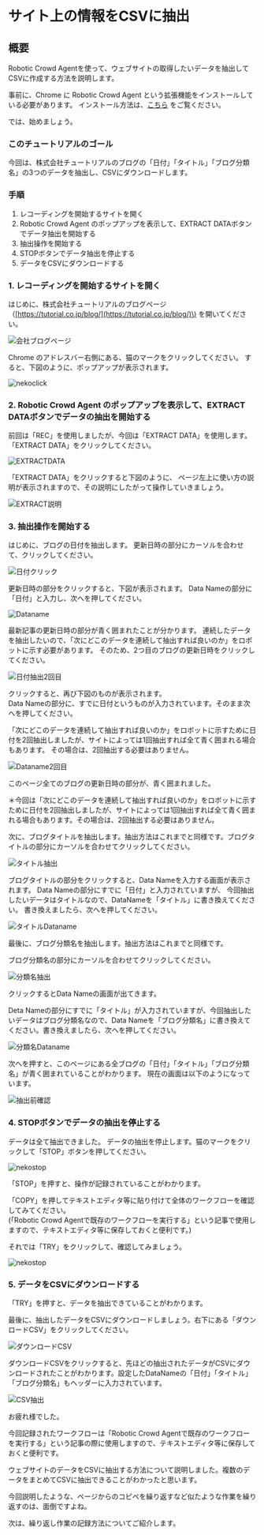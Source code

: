# サイト上の情報をCSVに抽出

## 概要

Robotic Crowd Agentを使って、ウェブサイトの取得したいデータを抽出してCSVに作成する方法を説明します。

事前に、Chrome に Robotic Crowd Agent という拡張機能をインストールしている必要があります。 インストール方法は、[こちら](https://docs.roboticcrowd.com/robotic-crowd-agent/install-agent) をご覧ください。

では、始めましょう。

### このチュートリアルのゴール

今回は、株式会社チュートリアルのブログの「日付」「タイトル」「ブログ分類名」の3つのデータを抽出し、CSVにダウンロードします。

### 手順

1. レコーディングを開始するサイトを開く
2. Robotic Crowd Agent のポップアップを表示して、EXTRACT DATAボタンでデータ抽出を開始する
3. 抽出操作を開始する
4. STOPボタンでデータ抽出を停止する
5. データをCSVにダウンロードする

### 1. レコーディングを開始するサイトを開く

はじめに、株式会社チュートリアルのブログページ（[https://tutorial.co.jp/blog/](https://tutorial.co.jp/blog/)\) を開いてください。

![&#x4F1A;&#x793E;&#x30D6;&#x30ED;&#x30B0;&#x30DA;&#x30FC;&#x30B8;](../.gitbook/assets/csv1%20%281%29.png)

Chrome のアドレスバー右側にある、猫のマークをクリックしてください。 すると、下図のように、ポップアップが表示されます。

![nekoclick](../.gitbook/assets/csv2.png)

### 2. Robotic Crowd Agent のポップアップを表示して、EXTRACT DATAボタンでデータの抽出を開始する

前回は「REC」を使用しましたが、今回は「EXTRACT DATA」を使用します。 「EXTRACT DATA」をクリックしてください。

![EXTRACTDATA](../.gitbook/assets/csv3.png)

「EXTRACT DATA」をクリックすると下図のように、 ページ左上に使い方の説明が表示されますので、その説明にしたがって操作していきましょう。

![EXTRACT&#x8AAC;&#x660E;](../.gitbook/assets/csv4.png)

### 3. 抽出操作を開始する

はじめに、ブログの日付を抽出します。 更新日時の部分にカーソルを合わせて、クリックしてください。

![&#x65E5;&#x4ED8;&#x30AF;&#x30EA;&#x30C3;&#x30AF;](../.gitbook/assets/csv5.png)

更新日時の部分をクリックすると、下図が表示されます。 Data Nameの部分に「日付」と入力し、次へを押してください。

![Dataname](../.gitbook/assets/csv6%20%281%29.png)

最新記事の更新日時の部分が青く囲まれたことが分かります。 連続したデータを抽出したいので、「次にどこのデータを連続して抽出すれば良いのか」をロボットに示す必要があります。 そのため、2つ目のブログの更新日時をクリックしてください。

![&#x65E5;&#x4ED8;&#x62BD;&#x51FA;2&#x56DE;&#x76EE;](../.gitbook/assets/csv7.png)

クリックすると、再び下図のものが表示されます。  
Data Nameの部分に、すでに日付というものが入力されています。そのまま次へを押してください。

「次にどこのデータを連続して抽出すれば良いのか」をロボットに示すために日付を2回抽出しましたが、サイトによっては1回抽出すれば全て青く囲まれる場合もあります。 その場合は、2回抽出する必要はありません。

![Dataname2&#x56DE;&#x76EE;](../.gitbook/assets/csv8%20%281%29.png)

このページ全てのブログの更新日時の部分が、青く囲まれました。

＊今回は「次にどこのデータを連続して抽出すれば良いのか」をロボットに示すために日付を2回抽出しましたが、サイトによっては1回抽出すれば全て青く囲まれる場合もあります。その場合は、2回抽出する必要はありません。

次に、ブログタイトルを抽出します。抽出方法はこれまでと同様です。ブログタイトルの部分にカーソルを合わせてクリックしてください。

![&#x30BF;&#x30A4;&#x30C8;&#x30EB;&#x62BD;&#x51FA;](../.gitbook/assets/csv9%20%281%29.png)

ブログタイトルの部分をクリックすると、Data Nameを入力する画面が表示されます。 Data Nameの部分にすでに「日付」と入力されていますが、 今回抽出したいデータはタイトルなので、DataNameを「タイトル」に書き換えてください。 書き換えましたら、次へを押してください。

![&#x30BF;&#x30A4;&#x30C8;&#x30EB;Dataname](../.gitbook/assets/csv10%20%281%29.png)

最後に、ブログ分類名を抽出します。抽出方法はこれまでと同様です。

ブログ分類名の部分にカーソルを合わせてクリックしてください。

![&#x5206;&#x985E;&#x540D;&#x62BD;&#x51FA;](../.gitbook/assets/csv11%20%281%29.png)

クリックするとData Nameの画面が出てきます。

Deta Nameの部分にすでに「タイトル」が入力されていますが、今回抽出したいデータはブログ分類名なので、Data Nameを「ブログ分類名」に書き換えてください。書き換えましたら、次へを押してください。

![&#x5206;&#x985E;&#x540D;Dataname](../.gitbook/assets/csv12.png)

次へを押すと、このページにある全ブログの「日付」「タイトル」「ブログ分類名」が青く囲まれていることがわかります。 現在の画面は以下のようになっています。

![&#x62BD;&#x51FA;&#x524D;&#x78BA;&#x8A8D;](../.gitbook/assets/csv13.png)

### 4. STOPボタンでデータの抽出を停止する

データは全て抽出できました。 データの抽出を停止します。猫のマークをクリックして「STOP」ボタンを押してください。

![nekostop](../.gitbook/assets/csv14%20%281%29.png)

「STOP」を押すと、操作が記録されていることがわかります。

「COPY」を押してテキストエディタ等に貼り付けて全体のワークフローを確認してみてください。  
\(「Robotic Crowd Agentで既存のワークフローを実行する」という記事で使用しますので、テキストエディタ等に保存しておくと便利です。\)

それでは「TRY」をクリックして、確認してみましょう。

![nekostop](../.gitbook/assets/csv15.png)

### 5. データをCSVにダウンロードする

「TRY」を押すと、データを抽出できていることがわかります。

最後に、抽出したデータをCSVにダウンロードしましょう。右下にある「ダウンロードCSV」をクリックしてください。

![&#x30C0;&#x30A6;&#x30F3;&#x30ED;&#x30FC;&#x30C9;CSV](../.gitbook/assets/csv16.png)

ダウンロードCSVをクリックすると、先ほどの抽出されたデータがCSVにダウンロードされたことがわかります。設定したDataNameの「日付」「タイトル」「ブログ分類名」もヘッダーに入力されています。

![CSV&#x62BD;&#x51FA;](../.gitbook/assets/csv17%20%281%29.png)

お疲れ様でした。

今回記録されたワークフローは「Robotic Crowd Agentで既存のワークフローを実行する」という記事の際に使用しますので、テキストエディタ等に保存しておくと便利です。

ウェブサイトのデータをCSVに抽出する方法について説明しました。複数のデータをまとめてCSVに抽出できることがわかったと思います。

今回説明したような、ページからのコピペを繰り返すなど似たような作業を繰り返すのは、面倒ですよね。

次は、繰り返し作業の記録方法についてご紹介します。

